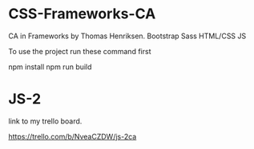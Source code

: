 # CSS-Frameworks-CA
CA in Frameworks by Thomas Henriksen.
Bootstrap
Sass
HTML/CSS
JS

To use the project run these command first

npm install
npm run build


# JS-2 
link to my trello board.

<https://trello.com/b/NveaCZDW/js-2ca>
